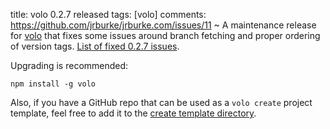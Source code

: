 title: volo 0.2.7 released
tags: [volo]
comments: https://github.com/jrburke/jrburke.com/issues/11
~
A maintenance release for [volo](http://volojs.org) that fixes some issues around branch fetching and proper ordering of version tags. [List of fixed 0.2.7 issues](https://github.com/volojs/volo/issues?milestone=10&page=1&state=closed).

Upgrading is recommended:

    npm install -g volo

Also, if you have a GitHub repo that can be used as a `volo create` project template, feel free to add it to the [create template directory](https://github.com/volojs/volo/wiki/Create-templates).